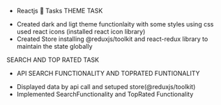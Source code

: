 - Reactjs 🚀 Tasks
  THEME TASK

* Created dark and ligt theme functionlaity with some styles using css used react icons (installed react icon library)
* Created Store installing @reduxjs/toolkit and react-redux library to maintain the state globally

SEARCH AND TOP RATED TASK

- API SEARCH FUNCTIONALITY AND TOPRATED FUNTIONALITY

* Displayed data by api call and setuped store(@reduxjs/toolkit)
* Implemented SearchFunctionality and TopRated Functionality
